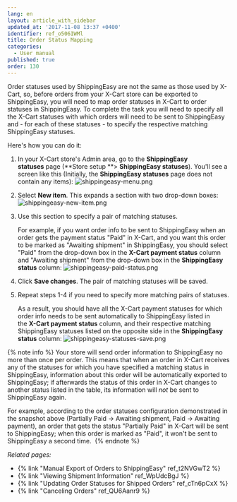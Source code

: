 ```yaml
---
lang: en
layout: article_with_sidebar
updated_at: '2017-11-08 13:37 +0400'
identifier: ref_o506IWMl
title: Order Status Mapping
categories:
  - User manual
published: true
order: 130
---
```



Order statuses used by ShippingEasy are not the same as those used by X-Cart, so, before orders from your X-Cart store can be exported to ShippingEasy, you will need to map order statuses in X-Cart to order statuses in ShippingEasy. To complete the task you will need to specify all the X-Cart statuses with which orders will need to be sent to ShippingEasy and - for each of these statuses - to specify the respective matching ShippingEasy statuses.

Here's how you can do it:

1.  In your X-Cart store's Admin area, go to the **ShippingEasy statuses** page (**Store setup **> **ShippingEasy statuses**). 
    You'll see a screen like this (Initially, the **ShippingEasy statuses** page does not contain any items):
    ![shippingeasy-menu.png]({{site.baseurl}}/attachments/ref_o506IWMl/shippingeasy-menu.png)
    
    
2.  Select **New item**. This expands a section with two drop-down boxes:
    ![shippingeasy-new-item.png]({{site.baseurl}}/attachments/ref_o506IWMl/shippingeasy-new-item.png)


3.  Use this section to specify a pair of matching statuses. 

    For example, if you want order info to be sent to ShippingEasy when an order gets the payment status "Paid" in X-Cart, and you want this order to be marked as "Awaiting shipment" in ShippingEasy, you should select "Paid" from the drop-down box in the **X-Cart payment status** column and "Awaiting shipment" from the drop-down box in the **ShippingEasy status** column:
    ![shippingeasy-paid-status.png]({{site.baseurl}}/attachments/ref_o506IWMl/shippingeasy-paid-status.png)


4.  Click **Save changes**. The pair of matching statuses will be saved.
    
5.  Repeat steps 1-4 if you need to specify more matching pairs of statuses. 
    
    As a result, you should have all the X-Cart payment statuses for which order info needs to be sent automatically to ShippingEasy listed in the **X-Cart payment status** column, and their respective matching ShippingEasy statuses listed on the opposite side in the **ShippingEasy status** column:
    ![shippingeasy-statuses-save.png]({{site.baseurl}}/attachments/ref_o506IWMl/shippingeasy-statuses-save.png)


{% note info %}
Your store will send order information to ShippingEasy no more than once per order. This means that when an order in X-Cart receives any of the statuses for which you have specified a matching status in ShippingEasy, information about this order will be automatically exported to ShippingEasy; if afterwards the status of this order in X-Cart changes to another status listed in the table, its information will _not_ be sent to ShippingEasy again. 

For example, according to the order statuses configuration demonstrated in the snapshot above (Partially Paid -> Awaiting shipment, Paid -> Awaiting payment), an order that gets the status "Partially Paid" in X-Cart will be sent to ShippingEasy; when this order is marked as "Paid", it won't be sent to ShippingEasy a second time. 
{% endnote %}

_Related pages:_

*   {% link "Manual Export of Orders to ShippingEasy" ref_t2NVGwT2 %}
*   {% link "Viewing Shipment Information" ref_WpUdcBgJ %}
*   {% link "Updating Order Statuses for Shipped Orders" ref_cTn6pCxX %}
*   {% link "Canceling Orders" ref_QU6Aanr9 %}
